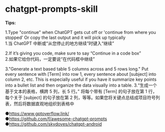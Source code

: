 # chatgpt-prompts-skill

**Tips:**  

1.Type "continue" when ChatGPT gets cut off or 'continue from where you stopped’
Or copy the last output and it will pick up typically  
1.当 ChatGPT 中断或“从您停止的地方继续”时键入“继续” 

2.If it’s giving you code, make sure to say “Continue in a code box”  
2.如果它给你代码，一定要说“在代码框中继续”  

3."Generate a text based table 5 columns across and 5 rows long." Put every sentence with [Term] into row 1, every sentence about [subject] into column 2, etc. This is especially useful if you have it summarize key points into a bullet list and then organize the data visually into a table.
3.“生成一个基于文本的表格，横跨 5 列，长 5 行。” 将每个带有 [Term] 的句子放在第 1 行，每个关于 [subject] 的句子放在第 2 列，等等。如果您将关键点总结成项目符号列表，然后将数据直观地组织到表格中
 



●https://www.gptoverflow.link/  
●https://github.com/f/awesome-chatgpt-prompts  
●https://github.com/skydoves/chatgpt-android  
